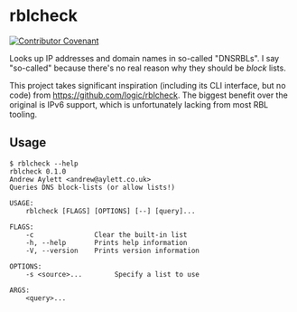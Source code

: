 rblcheck
========

[![Contributor Covenant](https://img.shields.io/badge/Contributor%20Covenant-v2.0%20adopted-ff69b4.svg)](code_of_conduct.md)

Looks up IP addresses and domain names in so-called "DNSRBLs".
I say "so-called" because there's no real reason why they should be _block_ lists.

This project takes significant inspiration (including its CLI interface, but no code) from https://github.com/logic/rblcheck.
The biggest benefit over the original is IPv6 support, which is unfortunately lacking from most RBL tooling.

Usage
-----

```
$ rblcheck --help
rblcheck 0.1.0
Andrew Aylett <andrew@aylett.co.uk>
Queries DNS block-lists (or allow lists!)

USAGE:
    rblcheck [FLAGS] [OPTIONS] [--] [query]...

FLAGS:
    -c               Clear the built-in list
    -h, --help       Prints help information
    -V, --version    Prints version information

OPTIONS:
    -s <source>...        Specify a list to use

ARGS:
    <query>...
```
